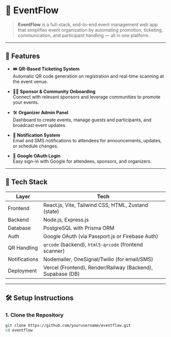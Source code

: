 # 🎉 EventFlow

> **EventFlow** is a full-stack, end-to-end event management web app that simplifies event organization by automating promotion, ticketing, communication, and participant handling — all in one platform.

---

## 🚀 Features

- 🎟️ **QR-Based Ticketing System**  
  Automatic QR code generation on registration and real-time scanning at the event venue.

- 🧑‍💼 **Sponsor & Community Onboarding**  
  Connect with relevant sponsors and leverage communities to promote your events.

- 🛠️ **Organizer Admin Panel**  
  Dashboard to create events, manage guests and participants, and broadcast event updates.

- 🔔 **Notification System**  
  Email and SMS notifications to attendees for announcements, updates, or schedule changes.

- 🔐 **Google OAuth Login**  
  Easy sign-in with Google for attendees, sponsors, and organizers.

---

## 🧱 Tech Stack

| Layer       | Tech                                                         |
|-------------|--------------------------------------------------------------|
| Frontend    | React.js, Vite, Tailwind CSS, HTML, Zustand (state)         |
| Backend     | Node.js, Express.js                                          |
| Database    | PostgreSQL with Prisma ORM                                  |
| Auth        | Google OAuth (via Passport.js or Firebase Auth)             |
| QR Handling | `qrcode` (backend), `html5-qrcode` (frontend scanner)       |
| Notifications | Nodemailer, OneSignal/Twilio (for email/SMS)              |
| Deployment  | Vercel (Frontend), Render/Railway (Backend), Supabase (DB)  |

---

## 🛠️ Setup Instructions

### 1. Clone the Repository
```bash
git clone https://github.com/yourusername/eventflow.git
cd eventflow

